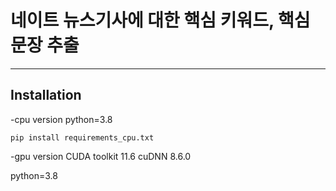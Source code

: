 # 네이트 뉴스기사에 대한 핵심 키워드, 핵심 문장 추출
---

## Installation
-cpu version
python=3.8

```
pip install requirements_cpu.txt
```

-gpu version
CUDA toolkit 11.6
cuDNN 8.6.0

python=3.8

